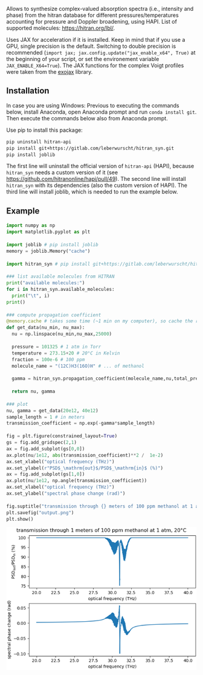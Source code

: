 Allows to synthesize complex-valued absorption spectra (i.e., intensity and phase) from the hitran database for different pressures/temperatures accounting for pressure and Doppler broadening, using HAPI. List of supported molecules: <https://hitran.org/lbl/>.

Uses JAX for acceleration if it is installed. Keep in mind that if you use a GPU, single precision is the default. Switching to double precision is recommended (`import jax; jax.config.update("jax_enable_x64", True)` at the beginning of your script, or set the environement variable `JAX_ENABLE_X64=True`). The JAX functions for the complex Voigt profiles were taken from the [exojax](https://github.com/HajimeKawahara/exojax) library.


Installation
------------

In case you are using Windows: Previous to executing the commands below, install Anaconda, open Anaconda prompt and run `conda install git`. Then execute the commands below also from Anaconda prompt.

Use pip to install this package:

```bash
pip uninstall hitran-api
pip install git+https://gitlab.com/leberwurscht/hitran_syn.git
pip install joblib
```

The first line will uninstall the official version of `hitran-api` (HAPI), because `hitran_syn` needs a custom version of it (see <https://github.com/hitranonline/hapi/pull/49>). The second line will install `hitran_syn` with its dependencies (also the custom version of HAPI). The third line will install joblib, which is needed to run the example below.

Example
-------

```python
import numpy as np
import matplotlib.pyplot as plt

import joblib # pip install joblib
memory = joblib.Memory("cache")

import hitran_syn # pip install git+https://gitlab.com/leberwurscht/hitran_syn.git

### list available molecules from HITRAN
print("available molecules:")
for i in hitran_syn.available_molecules:
  print("\t", i)
print()

### compute propagation coefficient
@memory.cache # takes some time (~1 min on my computer), so cache the result with joblib.Memory
def get_data(nu_min, nu_max):
  nu = np.linspace(nu_min,nu_max,25000)

  pressure = 101325 # 1 atm in Torr
  temperature = 273.15+20 # 20°C in Kelvin
  fraction = 100e-6 # 100 ppm
  molecule_name = "(12C)H3(16O)H" # ... of methanol

  gamma = hitran_syn.propagation_coefficient(molecule_name,nu,total_pressure=pressure,partial_pressure=fraction*pressure,temperature=temperature)

  return nu, gamma

### plot
nu, gamma = get_data(20e12, 40e12)
sample_length = 1 # in meters
transmission_coefficient = np.exp(-gamma*sample_length)

fig = plt.figure(constrained_layout=True)
gs = fig.add_gridspec(2,1)
ax = fig.add_subplot(gs[0,0])
ax.plot(nu/1e12, abs(transmission_coefficient)**2 /  1e-2)
ax.set_xlabel("optical frequency (THz)")
ax.set_ylabel(r"PSD$_\mathrm{out}$/PSD$_\mathrm{in}$ (%)")
ax = fig.add_subplot(gs[1,0])
ax.plot(nu/1e12, np.angle(transmission_coefficient))
ax.set_xlabel("optical frequency (THz)")
ax.set_ylabel("spectral phase change (rad)")

fig.suptitle("transmission through {} meters of 100 ppm methanol at 1 atm, 20°C".format(sample_length))
plt.savefig("output.png")
plt.show()
```

![Output](output.png)
